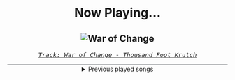 <div align="center"> 
<h1>Now Playing...</h1>

![War of Change](https://i.scdn.co/image/ab67616d00001e021a2e4290b83a4c810d019fcd)
--
_<samp><a href="https://open.spotify.com/track/1qUHD9oPIMFHKpR12NY2KC">Track: War of Change - Thousand Foot Krutch</a></samp>_

<div style="border: 1px #4B5054 solid"></div>
<details>
  <summary>
    Previous played songs
  </summary>
  <table>
    <thead>
      <tr>
        <th>
          Artist
        </th>
        <th>
          Song
        </th>
        <th>
          Link
        </th>
      </tr>
    </thead>
    <tbody>
      <tr><td>Thousand Foot Krutch</td><td>War of Change</td><td><a href="https://open.spotify.com/track/1qUHD9oPIMFHKpR12NY2KC">https://open.spotify.com/track/1qUHD9oPIMFHKpR12NY2KC</a></td></tr><tr><td>Attack Attack!</td><td>Press F</td><td><a href="https://open.spotify.com/track/49ECXRITFm5zPuU8QqdpFh">https://open.spotify.com/track/49ECXRITFm5zPuU8QqdpFh</a></td></tr><tr><td>R.E.M.</td><td>Losing My Religion</td><td><a href="https://open.spotify.com/track/31AOj9sFz2gM0O3hMARRBx">https://open.spotify.com/track/31AOj9sFz2gM0O3hMARRBx</a></td></tr><tr><td>Blümchen</td><td>Boomerang</td><td><a href="https://open.spotify.com/track/2YsSQIQjeMbqk7RLTQg7u9">https://open.spotify.com/track/2YsSQIQjeMbqk7RLTQg7u9</a></td></tr><tr><td>Device</td><td>Out of Line (feat. Serj Tankian & Terry "Geezer" Butler)</td><td><a href="https://open.spotify.com/track/78yu97GbU9MoEx5c9RiB5p">https://open.spotify.com/track/78yu97GbU9MoEx5c9RiB5p</a></td></tr><tr><td>Disturbed</td><td>Inside the Fire</td><td><a href="https://open.spotify.com/track/5cxp9kjCFyJwzv3lzeX7ku">https://open.spotify.com/track/5cxp9kjCFyJwzv3lzeX7ku</a></td></tr><tr><td>Disturbed</td><td>The Vengeful One</td><td><a href="https://open.spotify.com/track/3jjU4Pky1ja5J1onU6ei4T">https://open.spotify.com/track/3jjU4Pky1ja5J1onU6ei4T</a></td></tr><tr><td>Adelitas Way</td><td>Sick</td><td><a href="https://open.spotify.com/track/7q3vcf5XpYU6Y1iX4ZzHAk">https://open.spotify.com/track/7q3vcf5XpYU6Y1iX4ZzHAk</a></td></tr><tr><td>Evanescence</td><td>Going Under</td><td><a href="https://open.spotify.com/track/3UygY7qW2cvG9Llkay6i1i">https://open.spotify.com/track/3UygY7qW2cvG9Llkay6i1i</a></td></tr><tr><td>Finger Eleven</td><td>Stay In Shadow</td><td><a href="https://open.spotify.com/track/39PdBpq5GtrgNWlgNxPzuw">https://open.spotify.com/track/39PdBpq5GtrgNWlgNxPzuw</a></td></tr><tr><td>Five Finger Death Punch</td><td>The End</td><td><a href="https://open.spotify.com/track/6hbAVcAB0mQVXMPubZnwuL">https://open.spotify.com/track/6hbAVcAB0mQVXMPubZnwuL</a></td></tr><tr><td>Disturbed</td><td>The Animal</td><td><a href="https://open.spotify.com/track/1HD8mFfpSGLJnwv6UTLaIv">https://open.spotify.com/track/1HD8mFfpSGLJnwv6UTLaIv</a></td></tr><tr><td>Godsmack</td><td>Bulletproof</td><td><a href="https://open.spotify.com/track/4Pp7tPCBM9ywQexWvCz6iH">https://open.spotify.com/track/4Pp7tPCBM9ywQexWvCz6iH</a></td></tr><tr><td>Breaking Benjamin</td><td>Blood</td><td><a href="https://open.spotify.com/track/7gQ7DfSSc3b8e4cHtFnDxu">https://open.spotify.com/track/7gQ7DfSSc3b8e4cHtFnDxu</a></td></tr><tr><td>Breaking Benjamin</td><td>Had Enough</td><td><a href="https://open.spotify.com/track/7u93rCmIM9mBoT4mvfUBTZ">https://open.spotify.com/track/7u93rCmIM9mBoT4mvfUBTZ</a></td></tr><tr><td>Evans Blue</td><td>This Time It's Different</td><td><a href="https://open.spotify.com/track/7079nY1EuvdfIxaMYaTjR9">https://open.spotify.com/track/7079nY1EuvdfIxaMYaTjR9</a></td></tr><tr><td>Device</td><td>Vilify</td><td><a href="https://open.spotify.com/track/1QunERqeFHWNSkzoQ9hb1R">https://open.spotify.com/track/1QunERqeFHWNSkzoQ9hb1R</a></td></tr><tr><td>Adelitas Way</td><td>Invincible</td><td><a href="https://open.spotify.com/track/4FthwGFz9SVZgCVqxNXsSK">https://open.spotify.com/track/4FthwGFz9SVZgCVqxNXsSK</a></td></tr><tr><td>Taproot</td><td>Poem</td><td><a href="https://open.spotify.com/track/7mQwxVogsnpR3h6AJLQLlR">https://open.spotify.com/track/7mQwxVogsnpR3h6AJLQLlR</a></td></tr><tr><td>Evans Blue</td><td>Sick of It</td><td><a href="https://open.spotify.com/track/3vXRskQbL3Nf7HePJ6ngkX">https://open.spotify.com/track/3vXRskQbL3Nf7HePJ6ngkX</a></td></tr>
    </tbody>
  </table>
</details>

</div>

